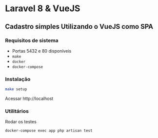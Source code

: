 # Laravel 8 & VueJS 
## Cadastro simples Utilizando o VueJS como SPA

### Requisitos de sistema
-   Portas 5432 e 80 disponíveis
-   `make`
-   `docker`
-   `docker-compose`

### Instalação
```sh
make setup
```

Acessar http://localhost

### Utilitários
Rodar os testes
```sh
docker-compose exec app php artisan test
```
